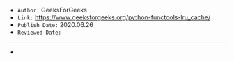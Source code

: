 

- `Author:` GeeksForGeeks
- `Link:` <https://www.geeksforgeeks.org/python-functools-lru_cache/>
- `Publish Date:` 2020.06.26
- `Reviewed Date:` 

---

-

